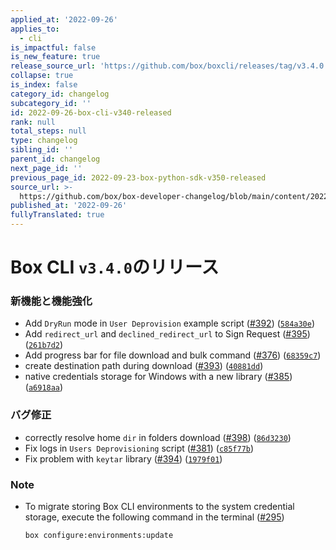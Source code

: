```yaml
---
applied_at: '2022-09-26'
applies_to:
  - cli
is_impactful: false
is_new_feature: true
release_source_url: 'https://github.com/box/boxcli/releases/tag/v3.4.0'
collapse: true
is_index: false
category_id: changelog
subcategory_id: ''
id: 2022-09-26-box-cli-v340-released
rank: null
total_steps: null
type: changelog
sibling_id: ''
parent_id: changelog
next_page_id: ''
previous_page_id: 2022-09-23-box-python-sdk-v350-released
source_url: >-
  https://github.com/box/box-developer-changelog/blob/main/content/2022/09-26-box-cli-v340-released.md
published_at: '2022-09-26'
fullyTranslated: true
---
```

# Box CLI `v3.4.0`のリリース

### 新機能と機能強化

* Add `DryRun` mode in `User Deprovision` example script ([#392][1]) ([`584a30e`][2])
* Add `redirect_url` and `declined_redirect_url` to Sign Request ([#395][3]) ([`261b7d2`][4])
* Add progress bar for file download and bulk command ([#376][5]) ([`68359c7`][6])
* create destination path during download ([#393][7]) ([`40881dd`][8])
* native credentials storage for Windows with a new library ([#385][9]) ([`a6918aa`][10])

### バグ修正

* correctly resolve home `dir` in folders download ([#398][11]) ([`86d3230`][12])
* Fix logs in `Users Deprovisioning` script ([#381][13]) ([`c85f77b`][14])
* Fix problem with `keytar` library ([#394][15]) ([`1979f01`][16])

### Note

* To migrate storing Box CLI environments to the system credential storage, execute the following command in the terminal ([#295](https://github.com/box/boxcli/issues/295))

    `box configure:environments:update`

[1]: https://github.com/box/boxcli/issues/392

[2]: https://github.com/box/boxcli/commit/584a30ef33446a6687ce558c810804202650299f

[3]: https://github.com/box/boxcli/issues/395

[4]: https://github.com/box/boxcli/commit/261b7d22a5e5adf3647276cbf59454cca9bf607f

[5]: https://github.com/box/boxcli/issues/376

[6]: https://github.com/box/boxcli/commit/68359c7e97ce2b606184426cbbaac73914ceb81a

[7]: https://github.com/box/boxcli/issues/393

[8]: https://github.com/box/boxcli/commit/40881ddbd2c86e80f19689f012736fb19f18d945

[9]: https://github.com/box/boxcli/issues/385

[10]: https://github.com/box/boxcli/commit/a6918aaa6e28bd29619bea31c97b845d8d429fec

[11]: https://github.com/box/boxcli/issues/398

[12]: https://github.com/box/boxcli/commit/86d3230456827a042be04f5ef372b15d83fd6a10

[13]: https://github.com/box/boxcli/issues/381

[14]: https://github.com/box/boxcli/commit/c85f77b3042dfc3ddfe54b2acd94b220f6ee0e9b

[15]: https://github.com/box/boxcli/issues/394

[16]: https://github.com/box/boxcli/commit/1979f01758a30cd1dbf9d32c19ce2f3a00c0d5ec
